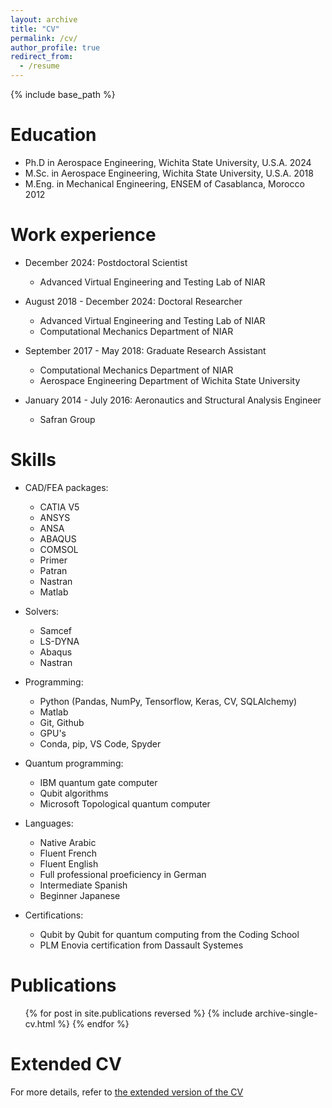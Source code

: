 ```yaml
---
layout: archive
title: "CV"
permalink: /cv/
author_profile: true
redirect_from:
  - /resume
---
```


{% include base_path %}

Education
======
* Ph.D in Aerospace Engineering, Wichita State University, U.S.A. 2024
* M.Sc. in Aerospace Engineering, Wichita State University, U.S.A. 2018
* M.Eng. in Mechanical Engineering, ENSEM of Casablanca, Morocco 2012

Work experience
======
* December 2024: Postdoctoral Scientist
  * Advanced Virtual Engineering and Testing Lab of NIAR

* August 2018 - December 2024: Doctoral Researcher
  * Advanced Virtual Engineering and Testing Lab of NIAR
  * Computational Mechanics Department of NIAR

* September 2017 - May 2018: Graduate Research Assistant
  * Computational Mechanics Department of NIAR
  * Aerospace Engineering Department of Wichita State University

* January 2014 - July 2016: Aeronautics and Structural Analysis Engineer
  * Safran Group

  
Skills
======
* CAD/FEA packages:
  * CATIA V5
  * ANSYS
  * ANSA
  * ABAQUS
  * COMSOL
  * Primer
  * Patran
  * Nastran
  * Matlab
    
* Solvers:
  * Samcef
  * LS-DYNA
  * Abaqus
  * Nastran
    
* Programming:
   * Python (Pandas, NumPy, Tensorflow, Keras, CV, SQLAlchemy)
   * Matlab
   * Git, Github
   * GPU's
   * Conda, pip, VS Code, Spyder
      
* Quantum programming:
    * IBM quantum gate computer
    * Qubit algorithms
    * Microsoft Topological quantum computer

* Languages:
  * Native Arabic
  * Fluent French
  * Fluent English
  * Full professional proeficiency in German
  * Intermediate Spanish
  * Beginner Japanese 
  
* Certifications:
  * Qubit by Qubit for quantum computing from the Coding School
  * PLM Enovia certification from Dassault Systemes
    
Publications
======
  <ul>{% for post in site.publications reversed %}
    {% include archive-single-cv.html %}
  {% endfor %}</ul>

Extended CV
======
For more details, refer to [the extended version of the CV](/KO_CV_Extended.pdf)
